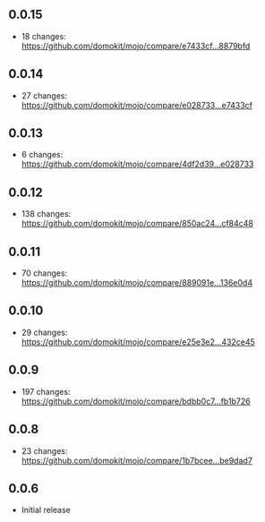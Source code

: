 ## 0.0.15

  - 18 changes: https://github.com/domokit/mojo/compare/e7433cf...8879bfd

## 0.0.14

  - 27 changes: https://github.com/domokit/mojo/compare/e028733...e7433cf

## 0.0.13

  - 6 changes: https://github.com/domokit/mojo/compare/4df2d39...e028733

## 0.0.12

  - 138 changes: https://github.com/domokit/mojo/compare/850ac24...cf84c48

## 0.0.11

  - 70 changes: https://github.com/domokit/mojo/compare/889091e...136e0d4

## 0.0.10

  - 29 changes: https://github.com/domokit/mojo/compare/e25e3e2...432ce45

## 0.0.9

  - 197 changes: https://github.com/domokit/mojo/compare/bdbb0c7...fb1b726

## 0.0.8

  - 23 changes: https://github.com/domokit/mojo/compare/1b7bcee...be9dad7

## 0.0.6
  * Initial release

